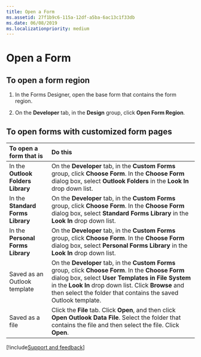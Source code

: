 ```yaml
---
title: Open a Form
ms.assetid: 27f1b9c6-115a-12df-a5ba-6ac13c1f33db
ms.date: 06/08/2019
ms.localizationpriority: medium
---
```



# Open a Form

## To open a form region


1. In the Forms Designer, open the base form that contains the form region.
    
2. On the **Developer** tab, in the **Design** group, click **Open Form Region**.
    

## To open forms with customized form pages



|**To open a form that is**|**Do this**|
|:-----|:-----|
|In the **Outlook Folders Library**|On the **Developer** tab, in the **Custom Forms** group, click **Choose Form**. In the **Choose Form** dialog box, select **Outlook Folders** in the **Look In** drop down list.|
|In the **Standard Forms Library**|On the **Developer** tab, in the **Custom Forms** group, click **Choose Form**. In the **Choose Form** dialog box, select **Standard Forms Library** in the **Look In** drop down list.|
|In the **Personal Forms Library**|On the **Developer** tab, in the **Custom Forms** group, click **Choose Form**. In the **Choose Form** dialog box, select **Personal Forms Library** in the **Look In** drop down list.|
|Saved as an Outlook template|On the **Developer** tab, in the **Custom Forms** group, click **Choose Form**. In the **Choose Form** dialog box, select **User Templates in File System** in the **Look In** drop down list. Click **Browse** and then select the folder that contains the saved Outlook template.|
|Saved as a file|Click the **File** tab. Click **Open**, and then click **Open Outlook Data File**. Select the folder that contains the file and then select the file. Click **Open**.|

[!include[Support and feedback](~/includes/feedback-boilerplate.md)]